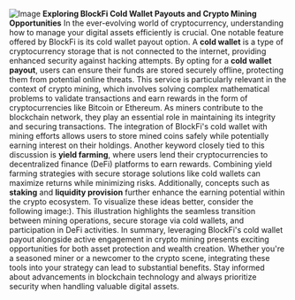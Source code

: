 
![Image](https://github.com/user-attachments/assets/d7419ec9-dc67-403f-bf28-8faea5f1f74f)
**Exploring BlockFi Cold Wallet Payouts and Crypto Mining Opportunities**
In the ever-evolving world of cryptocurrency, understanding how to manage your digital assets efficiently is crucial. One notable feature offered by BlockFi is its cold wallet payout option. A **cold wallet** is a type of cryptocurrency storage that is not connected to the internet, providing enhanced security against hacking attempts. By opting for a **cold wallet payout**, users can ensure their funds are stored securely offline, protecting them from potential online threats.
This service is particularly relevant in the context of crypto mining, which involves solving complex mathematical problems to validate transactions and earn rewards in the form of cryptocurrencies like Bitcoin or Ethereum. As miners contribute to the blockchain network, they play an essential role in maintaining its integrity and securing transactions. The integration of BlockFi's cold wallet with mining efforts allows users to store mined coins safely while potentially earning interest on their holdings.
Another keyword closely tied to this discussion is **yield farming**, where users lend their cryptocurrencies to decentralized finance (DeFi) platforms to earn rewards. Combining yield farming strategies with secure storage solutions like cold wallets can maximize returns while minimizing risks. Additionally, concepts such as **staking** and **liquidity provision** further enhance the earning potential within the crypto ecosystem.
To visualize these ideas better, consider the following image:). This illustration highlights the seamless transition between mining operations, secure storage via cold wallets, and participation in DeFi activities.
In summary, leveraging BlockFi's cold wallet payout alongside active engagement in crypto mining presents exciting opportunities for both asset protection and wealth creation. Whether you're a seasoned miner or a newcomer to the crypto scene, integrating these tools into your strategy can lead to substantial benefits. Stay informed about advancements in blockchain technology and always prioritize security when handling valuable digital assets.
